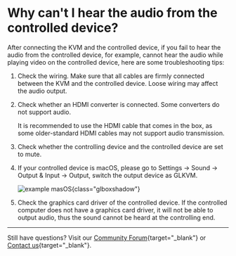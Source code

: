 # Why can't I hear the audio from the controlled device?

After connecting the KVM and the controlled device, if you fail to hear the audio from the controlled device, for example, cannot hear the audio while playing video on the controlled device, here are some troubleshooting tips:

1. Check the wiring. Make sure that all cables are firmly connected between the KVM and the controlled device. Loose wiring may affect the audio output.

2. Check whether an HDMI converter is connected. Some converters do not support audio.

    It is recommended to use the HDMI cable that comes in the box, as some older-standard HDMI cables may not support audio transmission.

3. Check whether the controlling device and the controlled device are set to mute.

4. If your controlled device is macOS, please go to Settings -> Sound -> Output & Input -> Output, switch the output device as GLKVM.

    ![example masOS](https://static.gl-inet.com/docs/kvm/faq/cannot_hear_audio/example_macos.png){class="glboxshadow"}

5. Check the graphics card driver of the controlled device. If the controlled computer does not have a graphics card driver, it will not be able to output audio, thus the sound cannot be heard at the controlling end.

---

Still have questions? Visit our [Community Forum](https://forum.gl-inet.com){target="_blank"} or [Contact us](https://www.gl-inet.com/contacts/){target="_blank"}.